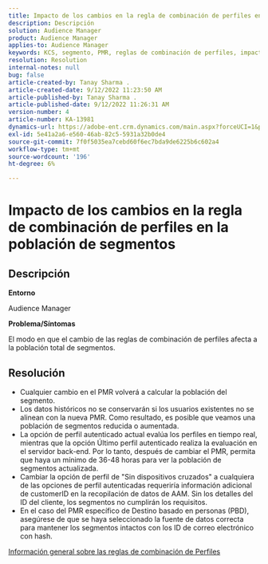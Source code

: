 ```yaml
---
title: Impacto de los cambios en la regla de combinación de perfiles en la población de segmentos
description: Descripción
solution: Audience Manager
product: Audience Manager
applies-to: Audience Manager
keywords: KCS, segmento, PMR, reglas de combinación de perfiles, impacto, población total, población en tiempo real, población, cambio
resolution: Resolution
internal-notes: null
bug: false
article-created-by: Tanay Sharma .
article-created-date: 9/12/2022 11:23:50 AM
article-published-by: Tanay Sharma .
article-published-date: 9/12/2022 11:26:31 AM
version-number: 4
article-number: KA-13981
dynamics-url: https://adobe-ent.crm.dynamics.com/main.aspx?forceUCI=1&pagetype=entityrecord&etn=knowledgearticle&id=02c0eb5d-8d32-ed11-9db1-002248086735
exl-id: 5e41a2a6-e560-46ab-82c5-5931a32b0de4
source-git-commit: 7f0f5035ea7cebd60f6ec7bda9de6225b6c602a4
workflow-type: tm+mt
source-wordcount: '196'
ht-degree: 6%

---
```


# Impacto de los cambios en la regla de combinación de perfiles en la población de segmentos

## Descripción


<b>Entorno</b>

Audience Manager



<b>Problema/Síntomas</b>

El modo en que el cambio de las reglas de combinación de perfiles afecta a la población total de segmentos.


## Resolución


- Cualquier cambio en el PMR volverá a calcular la población del segmento.
- Los datos históricos no se conservarán si los usuarios existentes no se alinean con la nueva PMR. Como resultado, es posible que veamos una población de segmentos reducida o aumentada.
- La opción de perfil autenticado actual evalúa los perfiles en tiempo real, mientras que la opción Último perfil autenticado realiza la evaluación en el servidor back-end. Por lo tanto, después de cambiar el PMR, permita que haya un mínimo de 36-48 horas para ver la población de segmentos actualizada.
- Cambiar la opción de perfil de &quot;Sin dispositivos cruzados&quot; a cualquiera de las opciones de perfil autenticadas requeriría información adicional de customerID en la recopilación de datos de AAM. Sin los detalles del ID del cliente, los segmentos no cumplirán los requisitos.
- En el caso del PMR específico de Destino basado en personas (PBD), asegúrese de que se haya seleccionado la fuente de datos correcta para mantener los segmentos intactos con los ID de correo electrónico con hash.




[Información general sobre las reglas de combinación de Perfiles](https://experienceleague.adobe.com/docs/audience-manager/user-guide/features/profile-merge-rules/merge-rules-overview.html?lang=en)
